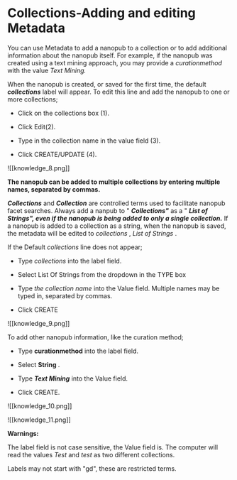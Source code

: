 # Collections-Adding and editing Metadata

You can use Metadata to add a nanopub to a collection or to add additional information about the nanopub itself. For example, if the nanopub was created using a text mining approach, you may provide a  *curationmethod*  with the value  *Text Mining.*

When the nanopub is created, or saved for the first time, the default  ***collections***  label will appear. To edit this line and add the nanopub to one or more collections;

*  Click on the collections box (1).

*  Click Edit(2).

*  Type in the collection name in the value field (3).

*  Click CREATE/UPDATE (4).

![[knowledge_8.png]]

**The nanopub can be added to multiple collections by entering multiple names, separated by commas.**

***Collections***  and  ***Collection***  are controlled terms used to facilitate nanopub facet searches. Always add a nanpub to "  ***Collections"***  as a "  ***List of Strings", even if the nanopub is being added to only a single collection.***  If a nanopub is added to a collection as a string, when the nanopub is saved, the metadata will be edited to  *collections*  ,  *List of Strings*  .

If the Default  *collections*  line does not appear;

*  Type  *collections*  into the label field.

*  Select List Of Strings from the dropdown in the TYPE box

*  Type  *the collection name*  into the Value field. Multiple names may be typed in, separated by commas.

*  Click CREATE

![[knowledge_9.png]]

   To add other nanopub information, like the curation method;
   
*  Type  **curationmethod**  into the label field.

*  Select  **String**   *.*

*  Type  ***Text Mining***  into the Value field.

*  Click CREATE.

![[knowledge_10.png]]

![[knowledge_11.png]]

  **Warnings:**
  
The label field is not case sensitive, the Value field is. The computer will read the values  *Test*  and  *test*  as two different collections.

Labels may not start with "gd", these are restricted terms.
